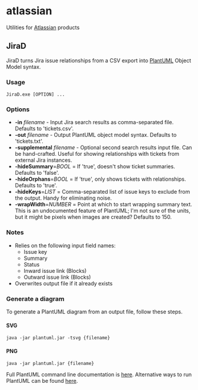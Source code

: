# atlassian
Utilities for [Atlassian](https://www.atlassian.com/) products

## JiraD
JiraD turns Jira issue relationships from a CSV export into [PlantUML](https://www.plantuml.com/) Object Model syntax.

### Usage

    JiraD.exe [OPTION] ...

### Options
* **-in** _filename_ - Input Jira search results as comma-separated file. Defaults to 'tickets.csv'. 
* **-out** _filename_ - Output PlantUML object model syntax. Defaults to 'tickets.txt'.
* **-supplemental** _filename_ - Optional second search results input file. Can be hand-crafted. Useful for showing relationships with tickets from external Jira instances.
* **-hideSummary**=_BOOL_ = If 'true', doesn't show ticket summaries. Defaults to 'false'.
* **-hideOrphans**=_BOOL_ = If 'true', only shows tickets with relationships. Defaults to 'true'.
* **-hideKeys**=_LIST_ = Comma-separated list of issue keys to exclude from the output. Handy for eliminating noise.
* **-wrapWidth**=_NUMBER_ = Point at which to start wrapping summary text. This is an undocumented feature of PlantUML; I'm not sure of the units, but it might be pixels when images are created? Defaults to 150. 

### Notes
* Relies on the following input field names:
  * Issue key
  * Summary
  * Status
  * Inward issue link (Blocks)
  * Outward issue link (Blocks)
* Overwrites output file if it already exists

### Generate a diagram
To generate a PlantUML diagram from an output file, follow these steps.

#### SVG
    java -jar plantuml.jar -tsvg {filename}

#### PNG
    java -jar plantuml.jar {filename}

Full PlantUML command line documentation is [here](https://plantuml.com/command-line). Alternative ways
to run PlantUML can be found [here](https://plantuml.com/running).